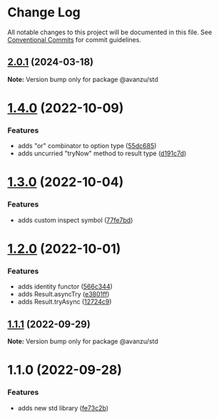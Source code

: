 # Change Log

All notable changes to this project will be documented in this file.
See [Conventional Commits](https://conventionalcommits.org) for commit guidelines.

## [2.0.1](https://github.com/avanzu/node-packages/compare/@avanzu/std@1.4.0...@avanzu/std@2.0.1) (2024-03-18)

**Note:** Version bump only for package @avanzu/std





# [1.4.0](https://github.com/avanzu/node-packages/compare/@avanzu/std@1.3.0...@avanzu/std@1.4.0) (2022-10-09)


### Features

* adds "or" combinator to option type ([55dc685](https://github.com/avanzu/node-packages/commit/55dc685fd848ad26e754ef78fe0c040c27190eda))
* adds uncurried "tryNow" method to result type ([d191c7d](https://github.com/avanzu/node-packages/commit/d191c7de8caab27c884db65c83791ca7c32281cd))





# [1.3.0](https://github.com/avanzu/node-packages/compare/@avanzu/std@1.2.0...@avanzu/std@1.3.0) (2022-10-04)


### Features

* adds custom inspect symbol ([77fe7bd](https://github.com/avanzu/node-packages/commit/77fe7bdbd191cd0b62603c61eeeb3172d2172295))





# [1.2.0](https://github.com/avanzu/node-packages/compare/@avanzu/std@1.1.1...@avanzu/std@1.2.0) (2022-10-01)


### Features

* adds identity functor ([566c344](https://github.com/avanzu/node-packages/commit/566c3446adc4c0b6da2d0cded1b86aad9f2b643c))
* adds Result.asyncTry ([e3801ff](https://github.com/avanzu/node-packages/commit/e3801ff2fd649d1d645a1d9978346b72aba18aa6))
* adds Result.tryAsync ([12724c9](https://github.com/avanzu/node-packages/commit/12724c96d421e03c7908b63f53b7f0ba3cbf7f15))





## [1.1.1](https://github.com/avanzu/node-packages/compare/@avanzu/std@1.1.0...@avanzu/std@1.1.1) (2022-09-29)

**Note:** Version bump only for package @avanzu/std





# 1.1.0 (2022-09-28)


### Features

* adds new std library ([fe73c2b](https://github.com/avanzu/node-packages/commit/fe73c2be3b2c5e0842f121c5cf9e96df12f9cc03))
